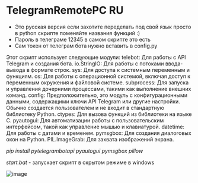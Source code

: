 # TelegramRemotePC RU
* Это русская версия если захотите переделать под свой язык просто в python скрипте поменяйте названия функций :)
* Пароль в телеграме 12345 в самом скрипте это есть 
* Сам токен от телеграм бота нужно вставить в config.py

Этот скрипт использует следующие модули:
telebot: Для работы с API Telegram и создания бота.
io.StringIO: Для работы с потоками ввода-вывода в формате строк.
sys: Для доступа к системным переменным и функциям.
os: Для работы с операционной системой, включая доступ к переменным окружения и файловой системе.
subprocess: Для запуска и управления дочерними процессами, такими как выполнение внешних команд.
config: Предположительно, это модуль с конфигурационными данными, содержащими ключи API Telegram или другие настройки. Обычно создается пользователем и не входит в стандартную библиотеку Python.
ctypes: Для вызова функций из библиотеки на языке C.
pyautogui: Для автоматизации работы с пользовательским интерфейсом, такой как управление мышью и клавиатурой.
datetime: Для работы с датами и временем.
pymsgbox: Для создания диалоговых окон на Python.
PIL.ImageGrab: Для захвата изображений экрана.

*pip install pytelegrambotapi pyautogui pymsgbox pillow* 

*start.bat* - запускает скрипт в скрытом режиме в windows  

![image](https://github.com/Danik105/TelegramRemotePC/assets/41839304/d2b0196d-b644-4492-aa47-a463352c6296)

